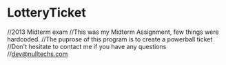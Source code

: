 # LotteryTicket
//2013 Midterm exam
//This was my Midterm Assignment, few things were hardcoded.
//The puprose of this program is to create a powerball ticket
//Don't hesitate to contact me if you have any questions
//dev@nulltechs.com
